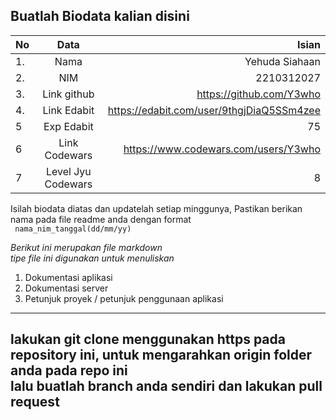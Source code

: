 **Buatlah Biodata kalian disini** <br />
----------------------------------------
|No | Data  | Isian|
|---|:-------:|------:|
|1. |Nama     |   Yehuda Siahaan    |
|2.| NIM        |   2210312027    |
|3. |Link github |  https://github.com/Y3who    |
|4.| Link Edabit |  https://edabit.com/user/9thgjDiaQ5SSm4zee    |
|5|Exp Edabit   |  75     |
|6| Link Codewars|   https://www.codewars.com/users/Y3who   |
|7| Level Jyu Codewars| 8|

Isilah biodata diatas dan updatelah setiap minggunya,
Pastikan berikan nama pada file readme anda dengan format <br/>
`
nama_nim_tanggal(dd/mm/yy)` 

*Berikut ini merupakan file markdown <br/> tipe file ini digunakan untuk menuliskan*
1. Dokumentasi aplikasi
2. Dokumentasi server
3. Petunjuk proyek / petunjuk penggunaan aplikasi
----
**lakukan git clone menggunakan https pada repository ini, untuk mengarahkan origin folder anda pada repo ini<br/> lalu buatlah branch anda sendiri dan lakukan pull request**
----
